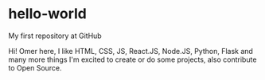 # hello-world

My first repository at GitHub

Hi!
Omer here, I like HTML, CSS, JS, React.JS, Node.JS, Python, Flask and many more things
I'm excited to create or do some projects, also contribute to Open Source.
